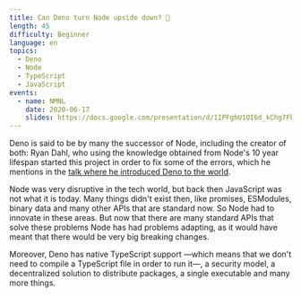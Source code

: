 ```yaml
---
title: Can Deno turn Node upside down? 🦕
length: 45
difficulty: Beginner
language: en
topics:
  - Deno
  - Node
  - TypeScript
  - JavaScript
events:
  - name: NMNL
    date: 2020-06-17
    slides: https://docs.google.com/presentation/d/1IPFghU1OI6d_kChg7Fbzvs62W61_SpNWDQx4pCaagBQ/edit?usp=sharing
---
```


Deno is said to be by many the successor of Node, including the creator of both: Ryan Dahl, who using the knowledge obtained from Node's 10 year lifespan started this project in order to fix some of the errors, which he mentions in the [talk where he introduced Deno to the world](https://www.youtube.com/watch?v=M3BM9TB-8yA).

Node was very disruptive in the tech world, but back then JavaScript was not what it is today. Many things didn't exist then, like promises, ESModules, binary data and many other APIs that are standard now. So Node had to innovate in these areas. But now that there are many standard APIs that solve these problems Node has had problems adapting, as it would have meant that there would be very big breaking changes.

Moreover, Deno has native TypeScript support —which means that we don't need to compile a TypeScript file in order to run it—, a security model, a decentralized solution to distribute packages, a single executable and many more things.
